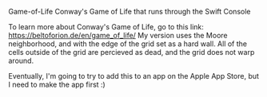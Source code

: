 Game-of-Life
Conway's Game of Life that runs through the Swift Console

To learn more about Conway's Game of Life, go to this link: https://beltoforion.de/en/game_of_life/
My version uses the Moore neighborhood, and with the edge of the grid set as a hard wall. 
All of the cells outside of the grid are percieved as dead, and the grid does not warp around.

Eventually, I'm going to try to add this to an app on the Apple App Store, but I need to make the app first :)

